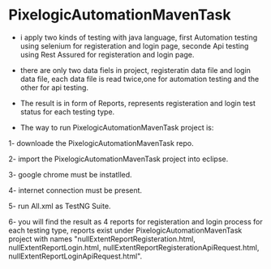 # PixelogicAutomationMavenTask


* i apply two kinds of testing with java language,
  first Automation testing using selenium for registeration and login page,
  seconde Api testing using Rest Assured for registeration and login page.
  
* there are only two data fiels in project, registeratin data file and login data file,
  each data file is read twice,one for automation testing and the other for api testing. 
  
* The result is in form of Reports, represents registeration and login test status for each testing type. 

* The way to run PixelogicAutomationMavenTask project is:

1- downloade the PixelogicAutomationMavenTask repo.

2- import the PixelogicAutomationMavenTask project into eclipse.

3- google chrome must be instatlled.

4- internet connection must be present.

5- run All.xml as TestNG Suite.

6- you will find the result as 4 reports for registeration and login process for each testing type,
   reports exist under PixelogicAutomationMavenTask project with names 
   "nullExtentReportRegisteration.html, nullExtentReportLogin.html, nullExtentReportRegisterationApiRequest.html,
   nullExtentReportLoginApiRequest.html".
